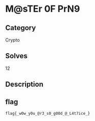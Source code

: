 # M@sTEr 0F PrN9

## Category

Crypto

## Solves

12

## Description

## flag

`flag{_w0w_y0u_@r3_s0_g00d_@_L4t7ice_}`